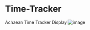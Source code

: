 # Time-Tracker
Achaean Time Tracker Display
![image](https://github.com/user-attachments/assets/704cb2e4-bac7-44bb-8c9c-6e06eda59f60)
